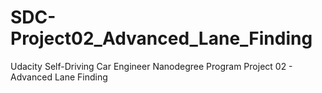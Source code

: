 # SDC-Project02_Advanced_Lane_Finding
Udacity Self-Driving Car Engineer Nanodegree Program Project 02 - Advanced Lane Finding
